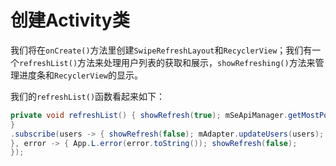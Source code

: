 # 创建Activity类

我们将在`onCreate()`方法里创建`SwipeRefreshLayout`和`RecyclerView`；我们有一个`refreshList()`方法来处理用户列表的获取和展示，`showRefreshing()`方法来管理进度条和`RecyclerView`的显示。

我们的`refreshList()`函数看起来如下：
```java
private void refreshList() { showRefresh(true); mSeApiManager.getMostPopularSOusers(10)
}
.subscribe(users -> { showRefresh(false); mAdapter.updateUsers(users);
}, error -> { App.L.error(error.toString()); showRefresh(false);
});
```